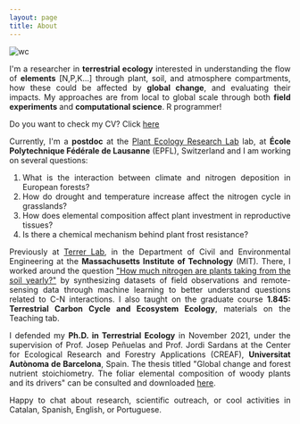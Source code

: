 ```yaml
---
layout: page
title: About
---
```

<style>body {text-align: justify}</style>

![wc](https://github.com/helenavallicrosa/helenavallicrosa.github.io/assets/105129252/5b692add-7627-4aea-80e8-d063d67300ee)

I'm a researcher in **terrestrial ecology** interested in understanding the flow of **elements** [N,P,K...] through plant, soil, and atmosphere compartments, how these could be affected by **global change**, and evaluating their impacts. My approaches are from local to global scale through both **field experiments** and **computational science**. R programmer!

Do you want to check my CV? Click <a href="https://github.com/helenavallicrosa/helenavallicrosa.github.io/blob/master/assets/cv.pdf">here</a>

Currently, I'm a **postdoc** at the [Plant Ecology Research Lab](https://people.epfl.ch/helena.vallicrosa?lang=en) lab, at **École Polytechnique Fédérale de Lausanne** (EPFL), Switzerland and I am working on several questions:

1. What is the interaction between climate and nitrogen deposition in European forests?
2. How do drought and temperature increase affect the nitrogen cycle in grasslands?
3. How does elemental composition affect plant investment in reproductive tissues?
4. Is there a chemical mechanism behind plant frost resistance?

Previously at [Terrer Lab](https://terrerlab.mit.edu/), in the Department of Civil and Environmental Engineering at the **Massachusetts Institute of Technology** (MIT). There, I worked around the question ["How much nitrogen are plants taking from the soil yearly?"](http://terrerlab.mit.edu/how-much-nitrogen-can-plants-absorb-soil-yearly) by synthesizing datasets of field observations and remote-sensing data through machine learning to better understand questions related to C-N interactions. I also taught on the graduate course **1.845: Terrestrial Carbon Cycle and Ecosystem Ecology**, materials on the Teaching tab.

I defended my **Ph.D. in Terrestrial Ecology** in November 2021, under the supervision of Prof. Josep Peñuelas and Prof. Jordi Sardans at the Center for Ecological Research and Forestry Applications (CREAF), **Universitat Autònoma de Barcelona**, Spain. The thesis titled "Global change and forest nutrient stoichiometry. The foliar elemental composition of woody plants and its drivers" can be consulted and downloaded [here](https://ddd.uab.cat/pub/tesis/2021/hdl_10803_674539/hvp1de1.pdf).

Happy to chat about research, scientific outreach, or cool activities in Catalan, Spanish, English, or Portuguese.
